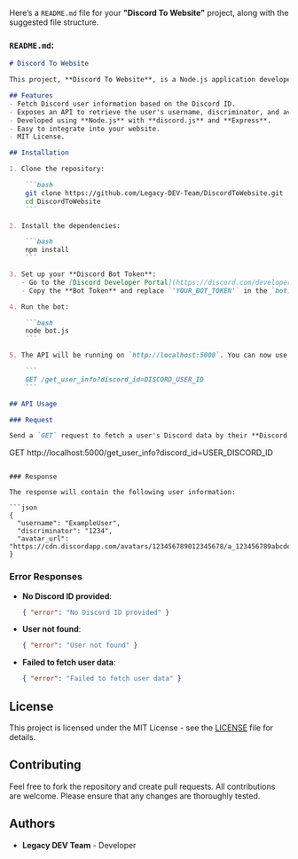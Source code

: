 Here’s a `README.md` file for your **"Discord To Website"** project, along with the suggested file structure.

### `README.md`:

```markdown
# Discord To Website

This project, **Discord To Website**, is a Node.js application developed by **Legacy DEV Team**. It allows websites to fetch user data (such as username, discriminator, and avatar) from Discord using the Discord ID through a simple API.

## Features
- Fetch Discord user information based on the Discord ID.
- Exposes an API to retrieve the user's username, discriminator, and avatar URL.
- Developed using **Node.js** with **discord.js** and **Express**.
- Easy to integrate into your website.
- MIT License.

## Installation

1. Clone the repository:

    ```bash
    git clone https://github.com/Legacy-DEV-Team/DiscordToWebsite.git
    cd DiscordToWebsite
    ```

2. Install the dependencies:

    ```bash
    npm install
    ```

3. Set up your **Discord Bot Token**:
   - Go to the [Discord Developer Portal](https://discord.com/developers/applications) and create a new bot.
   - Copy the **Bot Token** and replace `'YOUR_BOT_TOKEN'` in the `bot.js` file.

4. Run the bot:

    ```bash
    node bot.js
    ```

5. The API will be running on `http://localhost:5000`. You can now use the endpoint:

    ```
    GET /get_user_info?discord_id=DISCORD_USER_ID
    ```

## API Usage

### Request

Send a `GET` request to fetch a user's Discord data by their **Discord ID**:

```
GET http://localhost:5000/get_user_info?discord_id=USER_DISCORD_ID
```

### Response

The response will contain the following user information:

```json
{
  "username": "ExampleUser",
  "discriminator": "1234",
  "avatar_url": "https://cdn.discordapp.com/avatars/123456789012345678/a_123456789abcdef123456789abcdef12.png"
}
```

### Error Responses

- **No Discord ID provided**:
  ```json
  { "error": "No Discord ID provided" }
  ```

- **User not found**:
  ```json
  { "error": "User not found" }
  ```

- **Failed to fetch user data**:
  ```json
  { "error": "Failed to fetch user data" }
  ```

## License

This project is licensed under the MIT License - see the [LICENSE](LICENSE) file for details.

## Contributing

Feel free to fork the repository and create pull requests. All contributions are welcome. Please ensure that any changes are thoroughly tested.

## Authors

- **Legacy DEV Team** - Developer